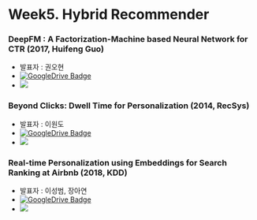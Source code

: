 # Week5. Hybrid Recommender  

### DeepFM : A Factorization-Machine based Neural Network for CTR (2017, Huifeng Guo)  
* 발표자 : 권오현  
* [![GoogleDrive Badge](https://img.shields.io/badge/Paper-405263?style=flat-square&logo=Quip&link=https://drive.google.com/file/d/1VnYsB8k4Fxu6UFhAxuTi4m01BjoH2uwS/view?usp=sharing)](https://s3.us-west-2.amazonaws.com/secure.notion-static.com/218e0744-9e86-44a3-a255-0f512187f678/1703.04247.pdf?X-Amz-Algorithm=AWS4-HMAC-SHA256&X-Amz-Credential=AKIAT73L2G45O3KS52Y5%2F20210726%2Fus-west-2%2Fs3%2Faws4_request&X-Amz-Date=20210726T094051Z&X-Amz-Expires=86400&X-Amz-Signature=960057d49b60d7dd20464955a9ea4232455fd4ccd260b44fac8d75c927b632c7&X-Amz-SignedHeaders=host&response-content-disposition=filename%20%3D%22DeepFM.pdf%22)  
* <a href="DeepFM : A Factorization-Machine based Neural Network for CTR" target="_blank"><img src="https://img.shields.io/badge/Paper Review-20c997?style=flat-square&logo=Vimeo&logoColor=white"/></a>  

### Beyond Clicks: Dwell Time for Personalization (2014, RecSys)
* 발표자 : 이원도  
* [![GoogleDrive Badge](https://img.shields.io/badge/Paper-405263?style=flat-square&logo=Quip&link=https://drive.google.com/file/d/1VnYsB8k4Fxu6UFhAxuTi4m01BjoH2uwS/view?usp=sharing)](https://s3.us-west-2.amazonaws.com/secure.notion-static.com/4015c008-f554-4fd9-8f95-14800adf39a6/beyond_clicks_dwell_time_for_personalization.pdf?X-Amz-Algorithm=AWS4-HMAC-SHA256&X-Amz-Credential=AKIAT73L2G45O3KS52Y5%2F20210726%2Fus-west-2%2Fs3%2Faws4_request&X-Amz-Date=20210726T093846Z&X-Amz-Expires=86400&X-Amz-Signature=a7322fa2ce600cdb469e3194f7c7ebfcb14f380542b6dd94afeb3274f6c5852c&X-Amz-SignedHeaders=host&response-content-disposition=filename%20%3D%22beyond%2520clicks%2520dwell%2520time%2520for%2520personalization.pdf%22)  
* <a href="https://velog.io/@tobigs-recsys/Beyond-Clicks-Dwell-Time-for-Personalization" target="_blank"><img src="https://img.shields.io/badge/Paper Review-20c997?style=flat-square&logo=Vimeo&logoColor=white"/></a>  


### Real-time Personalization using Embeddings for Search Ranking at Airbnb (2018, KDD)  
* 발표자 : 이성범, 장아연  
* [![GoogleDrive Badge](https://img.shields.io/badge/Paper-405263?style=flat-square&logo=Quip&link=https://drive.google.com/file/d/1VnYsB8k4Fxu6UFhAxuTi4m01BjoH2uwS/view?usp=sharing)](https://s3.us-west-2.amazonaws.com/secure.notion-static.com/313f747c-154e-4b5a-9583-1bd818cdbce4/BERT4Rec-_Sequential_Recommendation_with_Bidirectional_Encoder_Representations_from_Transformer.pdf?X-Amz-Algorithm=AWS4-HMAC-SHA256&X-Amz-Credential=AKIAT73L2G45O3KS52Y5%2F20210726%2Fus-west-2%2Fs3%2Faws4_request&X-Amz-Date=20210726T093336Z&X-Amz-Expires=86400&X-Amz-Signature=03562e6296e1405e6f6aef1320593880b8fd4ecfa4b6912ff1efd5faea23d0e9&X-Amz-SignedHeaders=host&response-content-disposition=filename%20%3D%22BERT4Rec-%2520Sequential%2520Recommendation%2520with%2520Bidirectional%2520Encoder%2520Representations%2520from%2520Transformer.pdf%22)  
* <a href="https://velog.io/@tobigs-recsys/Real-time-Personalization-using-Embeddings-for-Search-Ranking-at-Airbnb" target="_blank"><img src="https://img.shields.io/badge/Paper Review-20c997?style=flat-square&logo=Vimeo&logoColor=white"/></a>  

